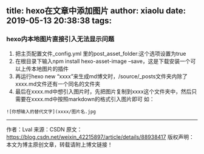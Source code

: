 title: hexo在文章中添加图片
author: xiaolu
date: 2019-05-13 20:38:38
tags:
---
### hexo内本地图片直接引入无法显示问题
1. 把主页配置文件_config.yml 里的post_asset_folder:这个选项设置为true
2. 在根目录下输入npm install hexo-asset-image –save，这是下载安装一个可以上传本地图片的插件
3. 再运行hexo new “xxxx”来生成md博文时，/source/_posts文件夹内除了xxxx.md文件还有一个同名的文件夹
4. 最后在xxxx.md中想引入图片时，先把图片复制到xxxx这个文件夹中，然后只需要在xxxx.md中按照markdown的格式引入图片即可
如：


`![你想输入的替代文字](xxxx/图片名.jpg`

--------------------- 
作者：Lval 
来源：CSDN 
原文：https://blog.csdn.net/weixin_42215897/article/details/88938417 
版权声明：本文为博主原创文章，转载请附上博文链接！